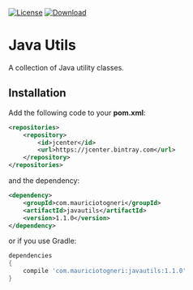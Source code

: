 [![License](https://img.shields.io/badge/license-MIT-green.svg)](https://github.com/mauriciotogneri/java-utils/blob/master/LICENSE.md)
[![Download](https://api.bintray.com/packages/mauriciotogneri/maven/javautils/images/download.svg)](https://bintray.com/mauriciotogneri/maven/javautils/_latestVersion)

# Java Utils
A collection of Java utility classes.

## Installation

Add the following code to your **pom.xml**:

```xml
<repositories>
    <repository>
        <id>jcenter</id>
        <url>https://jcenter.bintray.com</url>
    </repository>
</repositories>
```

and the dependency:

```xml
<dependency>
    <groupId>com.mauriciotogneri</groupId>
    <artifactId>javautils</artifactId>
    <version>1.1.0</version>
</dependency>
```

or if you use Gradle:

```groovy
dependencies
{
    compile 'com.mauriciotogneri:javautils:1.1.0'
}
```